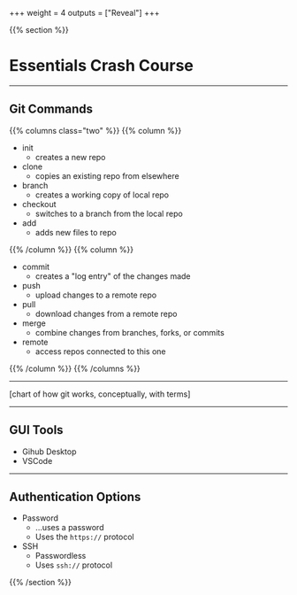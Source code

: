 +++
weight = 4
outputs = ["Reveal"]
+++

{{% section %}}

# Essentials Crash Course

---

## Git Commands

{{% columns class="two" %}}
{{% column %}}
- init
    - creates a new repo
- clone
    - copies an existing repo from elsewhere
- branch
    - creates a working copy of local repo
- checkout
    - switches to a branch from the local repo
- add
    - adds new files to repo

{{% /column %}}
{{% column %}}

- commit
    - creates a "log entry" of the changes made
- push
    - upload changes to a remote repo
- pull
    - download changes from a remote repo
- merge
    - combine changes from branches, forks, or commits
- remote
    - access repos connected to this one

{{% /column %}}
{{% /columns %}}

---

[chart of how git works, conceptually, with terms]

---

## GUI Tools

- Gihub Desktop
- VSCode

---

## Authentication Options

- Password
    - ...uses a password
    - Uses the `https://` protocol
- SSH
    - Passwordless
    - Uses `ssh://` protocol

{{% /section %}}
